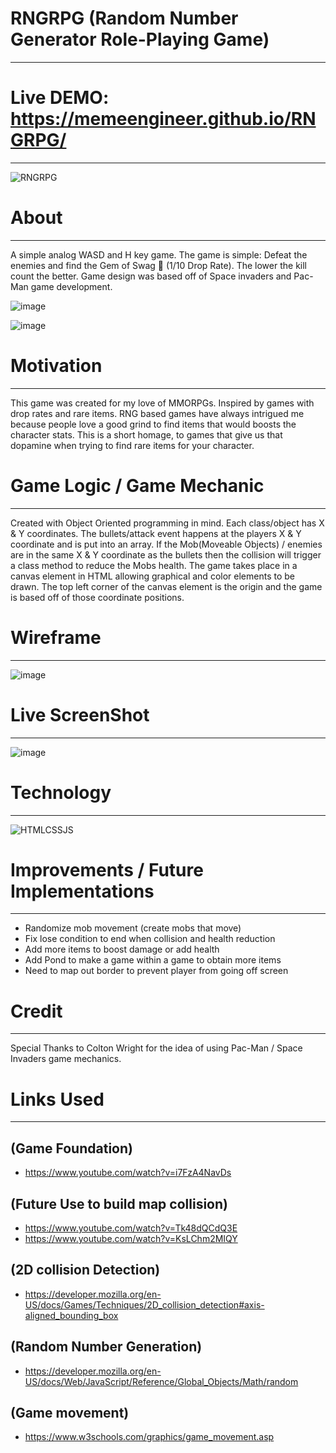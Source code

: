 # RNGRPG (Random Number Generator Role-Playing Game)
_____________
# Live DEMO: https://memeengineer.github.io/RNGRPG/
_____________

![RNGRPG](https://github.com/MemeEngineer/RNGRPG/assets/90629466/f0b6236d-5fb9-49f9-827c-4e49ba188078)

# About
______________
A simple analog WASD and H key game. The game is simple: Defeat the enemies and find the Gem of Swag 💎 (1/10 Drop Rate). The lower the kill count the better. Game design was based off of Space invaders and Pac-Man game development.

![image](https://github.com/MemeEngineer/RNGRPG/assets/90629466/d976107e-ff36-46f3-8b5f-63d2c08d9150)

![image](https://github.com/MemeEngineer/RNGRPG/assets/90629466/e2afc6d8-5d2b-4d61-8175-53a9bc94cc31)

# Motivation
______________
This game was created for my love of MMORPGs. Inspired by games with drop rates and rare items. RNG based games have always intrigued me because people love a good grind to find items that would boosts the character stats. This is a short homage, to games that give us that dopamine when trying to find rare items for your character.

# Game Logic / Game Mechanic
______________
Created with Object Oriented programming in mind. Each class/object has X & Y coordinates. The bullets/attack event happens at the players X & Y coordinate and is put into an array. If the Mob(Moveable Objects) / enemies are in the same X & Y coordinate as the bullets then the collision will trigger a class method to reduce the Mobs health. The game takes place in a canvas element in HTML <canvas/> allowing graphical and color elements to be drawn. The top left corner of the canvas element is the origin and the game is based off of those coordinate positions.

# Wireframe
_____________
![image](https://github.com/MemeEngineer/RNGRPG/assets/90629466/16fb3c07-2351-431e-a07a-50514917c46a)

# Live ScreenShot
_________________
![image](https://github.com/MemeEngineer/RNGRPG/assets/90629466/564835ce-f183-4bb5-b539-82682badef4a)



# Technology
______________

![HTMLCSSJS](https://github.com/MemeEngineer/RNGRPG/assets/90629466/7ce08ecb-c62b-4772-a7e6-647473cf1176)


# Improvements / Future Implementations
______________________________________
- Randomize mob movement (create mobs that move)
- Fix lose condition to end when collision and health reduction
- Add more items to boost damage or add health
- Add Pond to make a game within a game to obtain more items
- Need to map out border to prevent player from going off screen

# Credit
______________
Special Thanks to Colton Wright for the idea of using Pac-Man / Space Invaders game mechanics.

# Links Used
_________________
## (Game Foundation)
- https://www.youtube.com/watch?v=i7FzA4NavDs

## (Future Use to build map collision)
- https://www.youtube.com/watch?v=Tk48dQCdQ3E
- https://www.youtube.com/watch?v=KsLChm2MIQY

## (2D collision Detection)
- https://developer.mozilla.org/en-US/docs/Games/Techniques/2D_collision_detection#axis-aligned_bounding_box
  
## (Random Number Generation)
- https://developer.mozilla.org/en-US/docs/Web/JavaScript/Reference/Global_Objects/Math/random
  
## (Game movement)
- https://www.w3schools.com/graphics/game_movement.asp

